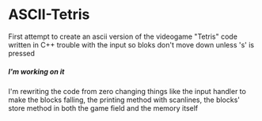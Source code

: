 # ASCII-Tetris

First attempt to create an ascii version of the videogame "Tetris"
code written in C++
trouble with the input so bloks don't move down unless 's' is pressed


##### I'm working on it

I'm rewriting the code from zero changing things like the input handler to make the blocks falling, the printing method with scanlines, the blocks' store method in both the game field and the memory itself

